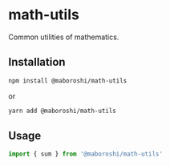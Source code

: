 # math-utils

Common utilities of mathematics.

## Installation

```sh
npm install @maboroshi/math-utils
```

or

```sh
yarn add @maboroshi/math-utils
```

## Usage

```js
import { sum } from '@maboroshi/math-utils'
```
